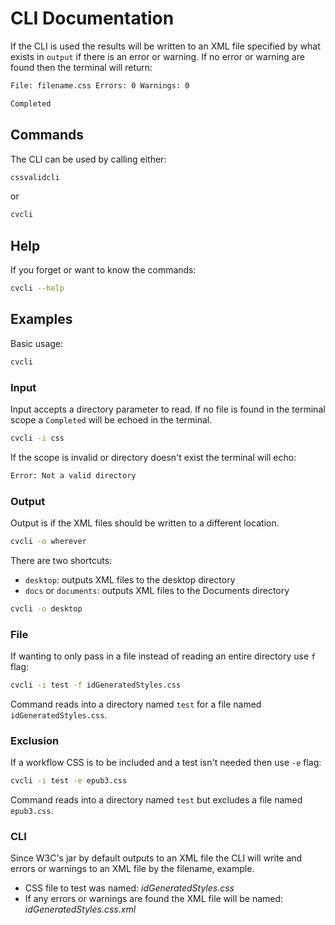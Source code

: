 # CLI Documentation

If the CLI is used the results will be written to an XML file specified by what exists in `output` if there is an error or warning. If no error or warning are found then the terminal will return:

```bash
File: filename.css Errors: 0 Warnings: 0

Completed
```

## Commands

The CLI can be used by calling either:

```bash
cssvalidcli
```

or

```bash
cvcli
```

## Help

If you forget or want to know the commands:

```bash
cvcli --help
```

## Examples

Basic usage:

```bash
cvcli
```

### Input

Input accepts a directory parameter to read. If no file is found in the terminal scope a `Completed` will be echoed in the terminal.

```bash
cvcli -i css
```

If the scope is invalid or directory doesn't exist the terminal will echo:

```bash
Error: Not a valid directory
```

### Output

Output is if the XML files should be written to a different location.

```bash
cvcli -o wherever
```

There are two shortcuts:

- `desktop`: outputs XML files to the desktop directory
- `docs` or `documents`: outputs XML files to the Documents directory

```bash
cvcli -o desktop
```

### File

If wanting to only pass in a file instead of reading an entire directory use `f` flag:

```bash
cvcli -i test -f idGeneratedStyles.css
```

Command reads into a directory named `test` for a file named `idGeneratedStyles.css`.

### Exclusion

If a workflow CSS is to be included and a test isn't needed then use `-e` flag:

```bash
cvcli -i test -e epub3.css
```

Command reads into a directory named `test` but excludes a file named `epub3.css`.

### CLI

Since W3C's jar by default outputs to an XML file the CLI will write and errors or warnings to an XML file by the filename, example.

- CSS file to test was named: _idGeneratedStyles.css_
- If any errors or warnings are found the XML file will be named: _idGeneratedStyles.css.xml_
